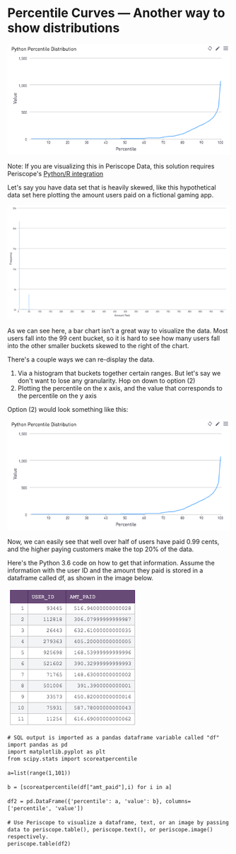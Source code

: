 # Percentile Curves — Another way to show distributions

![perc curve 1](/Python/Percentile_Curves/Images/perc_dist1.png)

Note: If you are visualizing this in Periscope Data, this solution requires Periscope's [Python/R integration](https://doc.periscopedata.com/article/r-and-python#content)

Let's say you have data set that is heavily skewed, like this hypothetical data set here plotting the amount users paid on a fictional gaming app.

![perc curve 2](/Python/Percentile_Curves/Images/perc_dist2.png)

As we can see here, a bar chart isn't a great way to visualize the data. Most users fall into the 99 cent bucket, so it is hard to see how many users fall into the other smaller buckets skewed to the right of the chart.

There's a couple ways we can re-display the data.

1. Via a histogram that buckets together certain ranges. But let's say we don't want to lose any granularity. Hop on down to option (2)
2. Plotting the percentile on the x axis, and the value that corresponds to the percentile on the y axis

Option (2) would look something like this:

![perc curve 1](/Python/Percentile_Curves/Images/perc_dist1.png)

Now, we can easily see that well over half of users have paid 0.99 cents, and the higher paying customers make the top 20% of the data.

Here's the Python 3.6 code on how to get that information. Assume the information with the user ID and the amount they paid is stored in a dataframe called df, as shown in the image below.

![perc curve 3](/Python/Percentile_Curves/Images/perc_dist3.png)


	# SQL output is imported as a pandas dataframe variable called "df"
	import pandas as pd
	import matplotlib.pyplot as plt
	from scipy.stats import scoreatpercentile

	a=list(range(1,101))

	b = [scoreatpercentile(df["amt_paid"],i) for i in a]

	df2 = pd.DataFrame({'percentile': a, 'value': b}, columns=['percentile', 'value'])

	# Use Periscope to visualize a dataframe, text, or an image by passing data to periscope.table(), periscope.text(), or periscope.image() respectively.
	periscope.table(df2)